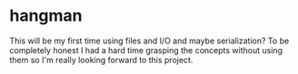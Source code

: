 # hangman

This will be my first time using files and I/O and maybe serialization?  To be completely honest I had a hard time grasping the concepts without using them so I'm really looking forward to this project.  